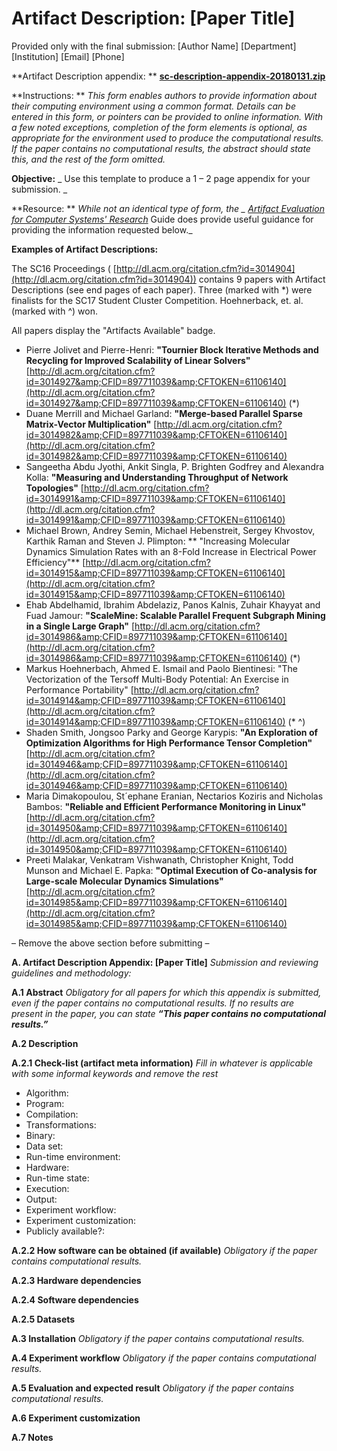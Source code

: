 #
# Artifact Description: [Paper Title]

Provided only with the final submission: [Author Name] [Department] [Institution] [Email] [Phone]

**Artifact Description appendix: ** [**sc-description-appendix-20180131.zip**](https://collegeville.github.io/sc-reproducibility/sc-description-appendix-20180131.zip)

**Instructions: ** _This form enables authors to provide information about their computing environment using a common format. Details can be entered in this form, or pointers can be provided to online information. With a few noted exceptions, completion of the form elements is optional, as appropriate for the environment used to produce the computational results. If the paper contains no computational results, the abstract should state this, and the rest of the form omitted._

**Objective:** _ Use this template to produce a 1 – 2 page appendix for your submission. _

**Resource: ** _While not an identical type of form, the _ [_Artifact Evaluation for Computer Systems&#39; Research_](http://ctuning.org/ae/submission-20160509.html)_ Guide does provide useful guidance for providing the information requested below._

**Examples of Artifact Descriptions:**

The SC16 Proceedings ( [http://dl.acm.org/citation.cfm?id=3014904](http://dl.acm.org/citation.cfm?id=3014904)) contains 9 papers with Artifact Descriptions (see end pages of each paper). Three (marked with \*) were finalists for the SC17 Student Cluster Competition. Hoehnerback, et. al. (marked with ^) won.

All papers display the &quot;Artifacts Available&quot; badge.

- Pierre Jolivet and Pierre-Henri:  **&quot;Tournier Block Iterative Methods and Recycling for Improved Scalability of Linear Solvers&quot;**
 [http://dl.acm.org/citation.cfm?id=3014927&amp;CFID=897711039&amp;CFTOKEN=61106140](http://dl.acm.org/citation.cfm?id=3014927&amp;CFID=897711039&amp;CFTOKEN=61106140) (\*)
- Duane Merrill and Michael Garland:  **&quot;Merge-based Parallel Sparse Matrix-Vector Multiplication&quot;**
 [http://dl.acm.org/citation.cfm?id=3014982&amp;CFID=897711039&amp;CFTOKEN=61106140](http://dl.acm.org/citation.cfm?id=3014982&amp;CFID=897711039&amp;CFTOKEN=61106140) [
](http://dl.acm.org/citation.cfm?id=3014982&amp;CFID=897711039&amp;CFTOKEN=61106140)
- Sangeetha Abdu Jyothi, Ankit Singla, P. Brighten Godfrey and Alexandra Kolla:  **&quot;Measuring and Understanding Throughput of Network Topologies&quot;**
 [http://dl.acm.org/citation.cfm?id=3014991&amp;CFID=897711039&amp;CFTOKEN=61106140](http://dl.acm.org/citation.cfm?id=3014991&amp;CFID=897711039&amp;CFTOKEN=61106140) [
](http://dl.acm.org/citation.cfm?id=3014991&amp;CFID=897711039&amp;CFTOKEN=61106140)
- Michael Brown, Andrey Semin, Michael Hebenstreit, Sergey Khvostov, Karthik Raman and Steven J. Plimpton: ** &quot;Increasing Molecular Dynamics Simulation Rates with an 8-Fold Increase in Electrical Power Efficiency&quot;**
 [http://dl.acm.org/citation.cfm?id=3014915&amp;CFID=897711039&amp;CFTOKEN=61106140](http://dl.acm.org/citation.cfm?id=3014915&amp;CFID=897711039&amp;CFTOKEN=61106140) [
](http://dl.acm.org/citation.cfm?id=3014915&amp;CFID=897711039&amp;CFTOKEN=61106140)
- Ehab Abdelhamid, Ibrahim Abdelaziz, Panos Kalnis, Zuhair Khayyat and Fuad Jamour:  **&quot;ScaleMine: Scalable Parallel Frequent Subgraph Mining in a Single Large Graph&quot;**   [http://dl.acm.org/citation.cfm?id=3014986&amp;CFID=897711039&amp;CFTOKEN=61106140](http://dl.acm.org/citation.cfm?id=3014986&amp;CFID=897711039&amp;CFTOKEN=61106140) (\*)
- Markus Hoehnerbach, Ahmed E. Ismail and Paolo Bientinesi: &quot;The Vectorization of the Tersoff Multi-Body Potential: An Exercise in Performance Portability&quot;
 [http://dl.acm.org/citation.cfm?id=3014914&amp;CFID=897711039&amp;CFTOKEN=61106140](http://dl.acm.org/citation.cfm?id=3014914&amp;CFID=897711039&amp;CFTOKEN=61106140) (\* ^)
- Shaden Smith, Jongsoo Parky and George Karypis:  **&quot;An Exploration of Optimization Algorithms for High Performance Tensor Completion&quot;**
 [http://dl.acm.org/citation.cfm?id=3014946&amp;CFID=897711039&amp;CFTOKEN=61106140](http://dl.acm.org/citation.cfm?id=3014946&amp;CFID=897711039&amp;CFTOKEN=61106140) [
](http://dl.acm.org/citation.cfm?id=3014946&amp;CFID=897711039&amp;CFTOKEN=61106140)
- Maria Dimakopoulou, St´ephane Eranian, Nectarios Koziris and Nicholas Bambos:  **&quot;Reliable and Efficient Performance Monitoring in Linux&quot;**
 [http://dl.acm.org/citation.cfm?id=3014950&amp;CFID=897711039&amp;CFTOKEN=61106140](http://dl.acm.org/citation.cfm?id=3014950&amp;CFID=897711039&amp;CFTOKEN=61106140) [
](http://dl.acm.org/citation.cfm?id=3014950&amp;CFID=897711039&amp;CFTOKEN=61106140)
- Preeti Malakar, Venkatram Vishwanath, Christopher Knight, Todd Munson and Michael E. Papka:  **&quot;Optimal Execution of Co-analysis for Large-scale Molecular Dynamics Simulations&quot;**   [http://dl.acm.org/citation.cfm?id=3014985&amp;CFID=897711039&amp;CFTOKEN=61106140](http://dl.acm.org/citation.cfm?id=3014985&amp;CFID=897711039&amp;CFTOKEN=61106140)

– Remove the above section before submitting –


**A. Artifact Description Appendix: [Paper Title]**
_Submission and reviewing guidelines and methodology:_

**A.1 Abstract**
_Obligatory for all papers for which this appendix is submitted, even if the paper contains no computational results.  If no results are present in the paper, you can state **“This paper contains no computational results.”**_

**A.2 Description**

**A.2.1 Check-list (artifact meta information)**
_Fill in whatever is applicable with some informal keywords and remove the rest_

- Algorithm:
- Program:
- Compilation:
- Transformations:
- Binary:
- Data set:
- Run-time environment:
- Hardware:
- Run-time state:
- Execution:
- Output:
- Experiment workflow:
- Experiment customization:
- Publicly available?:

**A.2.2 How software can be obtained (if available)**
_Obligatory if the paper contains computational results._

**A.2.3 Hardware dependencies**

**A.2.4 Software dependencies**

**A.2.5 Datasets**

**A.3 Installation**
_Obligatory if the paper contains computational results._

**A.4 Experiment workflow**
_Obligatory if the paper contains computational results._

**A.5 Evaluation and expected result**
_Obligatory if the paper contains computational results._

**A.6 Experiment customization**

**A.7 Notes**
